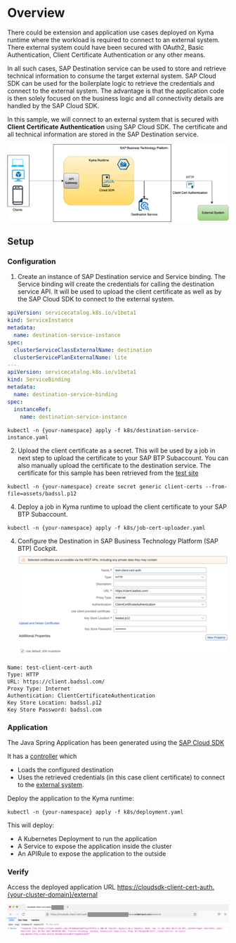 # Overview

There could be extension and application use cases deployed on Kyma runtime where the workload is required to connect to an external system. There external system could have been secured with OAuth2, Basic Authentication, Client Certificate Authentication or any other means. 

In all such cases, SAP Destination service can be used to store and retrieve technical information to consume the target external system. SAP Cloud SDK can be used for the boilerplate logic to retrieve the credentials and connect to the external system. The advantage is that the application code is then solely focused on the business logic and all connectivity details are handled by the SAP Cloud SDK.

In this sample, we will connect to an external system that is secured with **Client Certificate Authentication** using SAP Cloud SDK. The certificate and all technical information are stored in the SAP Destination service.

![flow](./assets/flow.png)

## Setup

### Configuration

1. Create an instance of SAP Destination service and Service binding. The Service binding will create the credentials for calling the destination service API. It will be used to upload the client certificate as well as by the SAP Cloud SDK to connect to the external system. 

```yaml
apiVersion: servicecatalog.k8s.io/v1beta1
kind: ServiceInstance
metadata:
  name: destination-service-instance
spec:
  clusterServiceClassExternalName: destination
  clusterServicePlanExternalName: lite
---
apiVersion: servicecatalog.k8s.io/v1beta1
kind: ServiceBinding
metadata:
  name: destination-service-binding
spec:
  instanceRef:
    name: destination-service-instance
```

```shell
kubectl -n {your-namespace} apply -f k8s/destination-service-instance.yaml
```

2. Upload the client certificate as a secret. This will be used by a job in next step to upload the certificate to your SAP BTP Subaccount. You can also manually upload the certificate to the destination service.
The certificate for this sample has been retrieved from the [test site](https://badssl.com/download/)

```shell
kubectl -n {your-namespace} create secret generic client-certs --from-file=assets/badssl.p12
```

4. Deploy a job in Kyma runtime to upload the client certificate to your SAP BTP Subaccount.

```shell
kubectl -n {your-namespace} apply -f k8s/job-cert-uploader.yaml
```

4. Configure the Destination in SAP Business Technology Platform (SAP BTP) Cockpit.
![dest-config](./assets/dest-client-cert-auth.png)

```
Name: test-client-cert-auth
Type: HTTP
URL: https://client.badssl.com/
Proxy Type: Internet
Authentication: ClientCertificateAuthentication
Key Store Location: badssl.p12
Key Store Password: badssl.com
```

### Application

The Java Spring Application has been generated using the [SAP Cloud SDK](https://sap.github.io/cloud-sdk/docs/overview/getting-started) 

It has a [controller](./application/src/main/java/sample/kyma/client/cert/auth/controllers/ExternalServiceController.java) which 

* Loads the configured destination
* Uses the retrieved credentials (in this case client certificate) to connect to the [external system](https://client.badssl.com/).

Deploy the application to the Kyma runtime:

```shell
kubectl -n {your-namespace} apply -f k8s/deployment.yaml
```

This will deploy:

* A Kubernetes Deployment to run the application
* A Service to expose the application inside the cluster
* An APIRule to expose the application to the outside

### Verify

Access the deployed application URL <https://cloudsdk-client-cert-auth.{your-cluster-domain}/external>

![sample-response](./assets/sample-response.png)